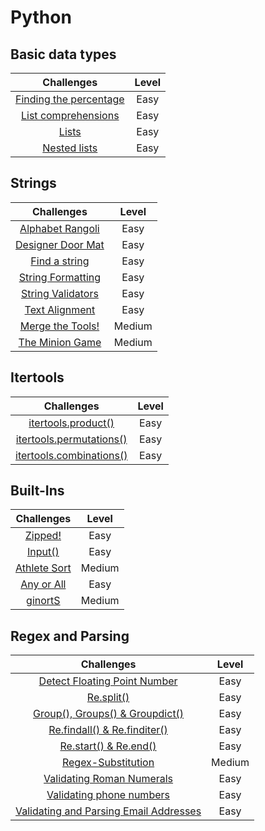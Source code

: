 # Python

## Basic data types
| Challenges | Level |
|:-----:|:-----:|
| [Finding the percentage](https://nbviewer.org/github/EdinsonLeandro/HackerRank/blob/main/Python/Basic_Data_Types/Finding-the-percentage.ipynb) | Easy |
| [List comprehensions](https://nbviewer.org/github/EdinsonLeandro/HackerRank/blob/main/Python/Basic_Data_Types/List-Comprehensions.ipynb) | Easy |
| [Lists](https://nbviewer.org/github/EdinsonLeandro/HackerRank/blob/main/Python/Basic_Data_Types/Lists.ipynb) | Easy |
| [Nested lists](https://nbviewer.org/github/EdinsonLeandro/HackerRank/blob/main/Python/Basic_Data_Types/Nested-Lists.ipynb) | Easy |

## Strings
| Challenges | Level |
|:-----:|:-----:|
| [Alphabet Rangoli](https://nbviewer.org/github/EdinsonLeandro/HackerRank/blob/main/Python/Strings/Alphabet-Rangoli.ipynb) | Easy |
| [Designer Door Mat](https://nbviewer.org/github/EdinsonLeandro/HackerRank/blob/main/Python/Strings/Designer-Door-Mat.ipynb) | Easy |
| [Find a string](https://nbviewer.org/github/EdinsonLeandro/HackerRank/blob/main/Python/Strings/Find-a-string.ipynb) | Easy |
| [String Formatting](https://nbviewer.org/github/EdinsonLeandro/HackerRank/blob/main/Python/Strings/String-Formatting.ipynb) | Easy |
| [String Validators](https://nbviewer.org/github/EdinsonLeandro/HackerRank/blob/main/Python/Strings/String-Validators.ipynb) | Easy |
| [Text Alignment](https://nbviewer.org/github/EdinsonLeandro/HackerRank/blob/main/Python/Strings/Text-Alignment.ipynb) | Easy |
| [Merge the Tools!](https://nbviewer.org/github/EdinsonLeandro/HackerRank/blob/main/Python/Strings/Merge-the-Tools.ipynb) | Medium |
| [The Minion Game](https://nbviewer.org/github/EdinsonLeandro/HackerRank/blob/main/Python/Strings/The-Minion-Game.ipynb) | Medium |

## Itertools
| Challenges | Level |
|:-----:|:-----:|
| [itertools.product()](https://nbviewer.org/github/EdinsonLeandro/HackerRank/blob/main/Python/Itertools/itertools.product%28%29.ipynb) | Easy |
| [itertools.permutations()](https://nbviewer.org/github/EdinsonLeandro/HackerRank/blob/main/Python/Itertools/itertools.permutations%28%29.ipynb) | Easy |
| [itertools.combinations()](https://nbviewer.org/github/EdinsonLeandro/HackerRank/blob/main/Python/Itertools/itertools.combinations%28%29.ipynb) | Easy |

## Built-Ins
| Challenges | Level |
|:-----:|:-----:|
| [Zipped!](https://nbviewer.org/github/EdinsonLeandro/HackerRank/blob/main/Python/Built-Ins/Zipped.ipynb) | Easy |
| [Input()](https://nbviewer.org/github/EdinsonLeandro/HackerRank/blob/main/Python/Built-Ins/Input%28%29.ipynb) | Easy |
| [Athlete Sort](https://nbviewer.org/github/EdinsonLeandro/HackerRank/blob/main/Python/Built-Ins/Athlete-Sort.ipynb) | Medium |
| [Any or All](https://nbviewer.org/github/EdinsonLeandro/HackerRank/blob/main/Python/Built-Ins/Any-or-All.ipynb) | Easy |
| [ginortS](https://nbviewer.org/github/EdinsonLeandro/HackerRank/blob/main/Python/Built-Ins/ginortS.ipynb) | Medium |

## Regex and Parsing
| Challenges | Level |
|:-----:|:-----:|
| [Detect Floating Point Number](https://nbviewer.org/github/EdinsonLeandro/HackerRank/blob/main/Python/Regex_and_Parsing/Detect-Floating-Point-Number.ipynb) | Easy |
| [Re.split()](https://nbviewer.org/github/EdinsonLeandro/HackerRank/blob/main/Python/Regex_and_Parsing/Re.split%28%29.ipynb) | Easy |
| [Group(), Groups() & Groupdict()](https://nbviewer.org/github/EdinsonLeandro/HackerRank/blob/main/Python/Regex_and_Parsing/Group%28%29-Groups%28%29-Groupdict%28%29.ipynb) | Easy |
| [Re.findall() & Re.finditer()](https://nbviewer.org/github/EdinsonLeandro/HackerRank/blob/main/Python/Regex_and_Parsing/Re.findall%28%29-%26-Re.finditer%28%29.ipynb) | Easy |
| [Re.start() & Re.end()](https://nbviewer.org/github/EdinsonLeandro/HackerRank/blob/main/Python/Regex_and_Parsing/Re.start%28%29-%26-Re.end%28%29.ipynb) | Easy |
| [Regex-Substitution](https://nbviewer.org/github/EdinsonLeandro/HackerRank/blob/main/Python/Regex_and_Parsing/Regex-Substitution.ipynb) | Medium |
| [Validating Roman Numerals](https://nbviewer.org/github/EdinsonLeandro/HackerRank/blob/main/Python/Regex_and_Parsing/Validating-Roman-Numerals.ipynb) | Easy |
| [Validating phone numbers](https://nbviewer.org/github/EdinsonLeandro/HackerRank/blob/main/Python/Regex_and_Parsing/Validating-phone-numbers.ipynb) | Easy |
| [Validating and Parsing Email Addresses](https://nbviewer.org/github/EdinsonLeandro/HackerRank/blob/main/Python/Regex_and_Parsing/Validating-and-Parsing-Email-Addresses.ipynb) | Easy |
